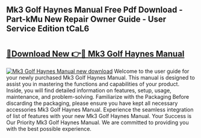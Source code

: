## Mk3 Golf Haynes Manual Free Pdf Download - Part-kMu New Repair Owner Guide - User Service Edition tCaL6

# <h2><a href="http://cf17367.oget.top/?id=Mk3+Golf+Haynes+Manual">🔗Download New 👉🔴 Mk3 Golf Haynes Manual</a></h2>

[![Mk3 Golf Haynes Manual new download](https://i.imgur.com/5g1atiW.png)](http://cf17367.oget.top/?id=Mk3+Golf+Haynes+Manual)
Welcome to the user guide for your newly purchased Mk3 Golf Haynes Manual. This manual is designed to assist you in mastering the functions and capabilities of your product. Inside, you will find detailed information on features, setup, usage, maintenance, and problem-solving. Familiarize with the Packaging Before discarding the packaging, please ensure you have kept all necessary accessories Mk3 Golf Haynes Manual. Experience the seamless integration of list of features with your new Mk3 Golf Haynes Manual. Your Success is Our Priority Mk3 Golf Haynes Manual. We are committed to providing you with the best possible experience.
